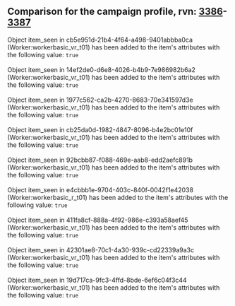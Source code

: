 ## Comparison for the campaign profile, rvn: [3386](https://github.com/PRO100KatYT/FortniteProfileRevisions/tree/main/profiles/campaign/3386%20campaign.json)-[3387](https://github.com/PRO100KatYT/FortniteProfileRevisions/tree/main/profiles/campaign/3387%20campaign.json)

Object item_seen in cb5e951d-21b4-4f64-a498-9401abbba0ca (Worker:workerbasic_vr_t01) has been added to the item's attributes with the following value: `true`
<br><br>
Object item_seen in 14ef2de0-d6e8-4026-b4b9-7e986982b6a2 (Worker:workerbasic_vr_t01) has been added to the item's attributes with the following value: `true`
<br><br>
Object item_seen in 1977c562-ca2b-4270-8683-70e341597d3e (Worker:workerbasic_vr_t01) has been added to the item's attributes with the following value: `true`
<br><br>
Object item_seen in cb25da0d-1982-4847-8096-b4e2bc01e10f (Worker:workerbasic_vr_t01) has been added to the item's attributes with the following value: `true`
<br><br>
Object item_seen in 92bcbb87-f088-469e-aab8-edd2aefc891b (Worker:workerbasic_vr_t01) has been added to the item's attributes with the following value: `true`
<br><br>
Object item_seen in e4cbbb1e-9704-403c-840f-0042f1e42038 (Worker:workerbasic_r_t01) has been added to the item's attributes with the following value: `true`
<br><br>
Object item_seen in 411fa8cf-888a-4f92-986e-c393a58aef45 (Worker:workerbasic_vr_t01) has been added to the item's attributes with the following value: `true`
<br><br>
Object item_seen in 42301ae8-70c1-4a30-939c-cd22339a9a3c (Worker:workerbasic_vr_t01) has been added to the item's attributes with the following value: `true`
<br><br>
Object item_seen in 19d717ca-9fc3-4ffd-8bde-6ef6c04f3c44 (Worker:workerbasic_vr_t01) has been added to the item's attributes with the following value: `true`
<br><br>
